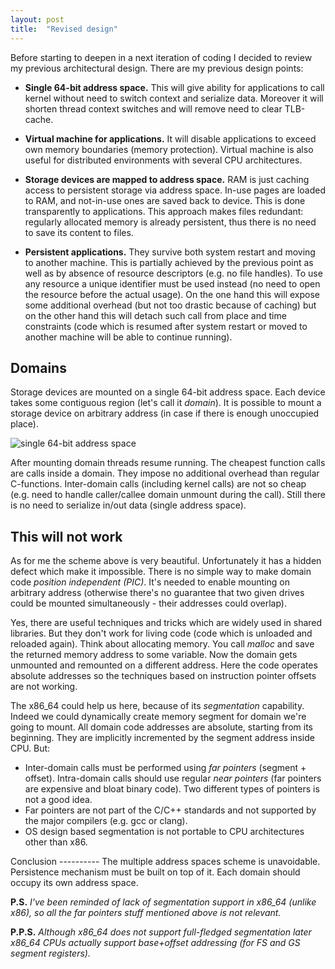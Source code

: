 ```yaml
---
layout: post
title:  "Revised design"
---
```

Before starting to deepen in a next iteration of coding I decided to review my previous architectural design. There are my previous design points:

* **Single 64-bit address space.** This will give ability for applications to call kernel without need to switch context and serialize data. Moreover it will shorten thread context switches and will remove need to clear TLB-cache.

* **Virtual machine for applications.** It will disable applications to exceed own memory boundaries (memory protection). Virtual machine is also useful for distributed environments with several CPU architectures.

* **Storage devices are mapped to address space.** RAM is just caching access to persistent storage via address space. In-use pages are loaded to RAM, and not-in-use ones are saved back to device. This is done transparently to applications. This approach makes files redundant: regularly allocated memory is already persistent, thus there is no need to save its content to files.

* **Persistent applications.** They survive both system restart and moving to another machine. This is partially achieved by the previous point as well as by absence of resource descriptors (e.g. no file handles). To use any resource a unique identifier must be used instead (no need to open the resource before the actual usage). Оn the one hand this will expose some additional overhead (but not too drastic because of caching) but on the other hand this will detach such call from place and time constraints (code which is resumed after system restart or moved to another machine will be able to continue running).

Domains
-------
Storage devices are mounted on a single 64-bit address space. Each device takes some contiguous region (let's call it *domain*). It is possible to mount a storage device on arbitrary address (in case if there is enough unoccupied place).

![single 64-bit address space](/toy/files/2014-04/single-64bit-address-space.png)

After mounting domain threads resume running. The cheapest function calls are calls inside a domain. They impose no additional overhead than regular C-functions. Inter-domain calls (including kernel calls) are not so cheap (e.g. need to handle caller/callee domain unmount during the call). Still there is no need to serialize in/out data (single address space).

This will not work
--------------------
As for me the scheme above is very beautiful. Unfortunately it has a hidden defect which make it impossible. There is no simple way to make domain code *position independent (PIC)*. It's needed to enable mounting on arbitrary address (otherwise there's no guarantee that two given drives could be mounted simultaneously - their addresses could overlap).

Yes, there are useful techniques and tricks which are widely used in shared libraries. But they don't work for living code (code which is unloaded and reloaded again). Think about allocating memory. You call *malloc* and save the returned memory address to some variable. Now the domain gets unmounted and remounted on a different address. Here the code operates absolute addresses so the techniques based on instruction pointer offsets are not working.

The x86_64 could help us here, because of its *segmentation* capability. Indeed we could dynamically create memory segment for domain we're going to mount. All domain code addresses are absolute, starting from its beginning. They are implicitly incremented by the segment address inside CPU. But:

* Inter-domain calls must be performed using *far pointers* (segment + offset). Intra-domain calls should use regular *near pointers* (far pointers are expensive and bloat binary code). Two different types of pointers is not a good idea.
* Far pointers are not part of the C/C++ standards and not supported by the major compilers (e.g. gcc or clang).
* OS design based segmentation is not portable to CPU architectures other than x86.

<p>
Conclusion
----------
The multiple address spaces scheme is unavoidable. Persistence mechanism must be built on top of it. Each domain should occupy its own address space.

**P.S.** *I've been reminded of lack of segmentation support in x86\_64 (unlike x86), so all the far pointers stuff mentioned above is not relevant.*

**P.P.S.** *Although x86\_64 does not support full-fledged segmentation later x86\_64 CPUs actually support base+offset addressing (for FS and GS segment registers).*
